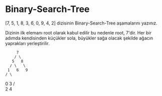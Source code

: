 # Binary-Search-Tree
[7, 5, 1, 8, 3, 6, 0, 9, 4, 2] dizisinin Binary-Search-Tree aşamalarını yazınız.

Dizinin ilk elemanı root olarak kabul edilir bu nedenle root, 7'dir. Her bir adımda kendisinden küçükler sola, büyükler sağa
olacak şekilde ağacın yaprakları yerleştirilir.

         7
        / \
       5   8
      / \   \
     1   6   9
    / \
   0   3
      / \
     2   4
